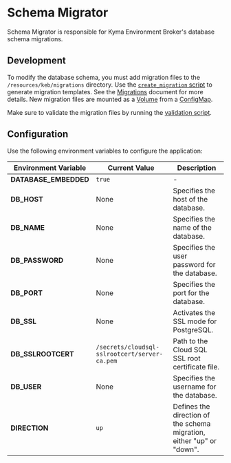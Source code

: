 # Schema Migrator

Schema Migrator is responsible for Kyma Environment Broker's database schema migrations.

## Development

To modify the database schema, you must add migration files to the `/resources/keb/migrations` directory. Use the [`create_migration` script](/scripts/schemamigrator/create_migration.sh) to generate migration templates. See the [Migrations](https://github.com/golang-migrate/migrate/blob/master/MIGRATIONS.md) document for more details. New migration files are mounted as a [Volume](/resources/keb/templates/migrator-job.yaml#L110) from a [ConfigMap](/resources/keb/templates/keb-migrations.yaml).

Make sure to validate the migration files by running the [validation script](/scripts/schemamigrator/validate.sh).

## Configuration

Use the following environment variables to configure the application:

| Environment Variable | Current Value | Description |
|---------------------|------------------------------|---------------------------------------------------------------|
| **DATABASE_EMBEDDED** | <code>true</code> | - |
| **DB_HOST** | None | Specifies the host of the database. |
| **DB_NAME** | None | Specifies the name of the database. |
| **DB_PASSWORD** | None | Specifies the user password for the database. |
| **DB_PORT** | None | Specifies the port for the database. |
| **DB_SSL** | None | Activates the SSL mode for PostgreSQL. |
| **DB_SSLROOTCERT** | <code>/secrets/cloudsql-sslrootcert/server-ca.pem</code> | Path to the Cloud SQL SSL root certificate file. |
| **DB_USER** | None | Specifies the username for the database. |
| **DIRECTION** | <code>up</code> | Defines the direction of the schema migration, either "up" or "down". |
